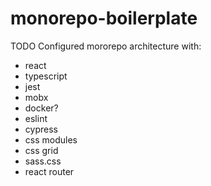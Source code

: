 # monorepo-boilerplate


TODO
Configured mororepo architecture with:
- react
- typescript
- jest
- mobx
- docker?
- eslint
- cypress
- css modules
- css grid
- sass.css
- react router